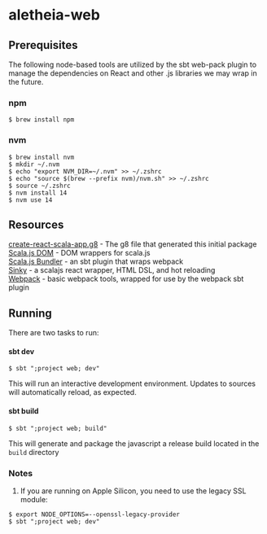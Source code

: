 # aletheia-web
## Prerequisites
The following node-based tools are utilized by the sbt web-pack plugin to manage the dependencies
on React and other .js libraries we may wrap in the future.
### npm
`$ brew install npm`
### nvm 
```
$ brew install nvm
$ mkdir ~/.nvm
$ echo "export NVM_DIR=~/.nvm" >> ~/.zshrc
$ echo "source $(brew --prefix nvm)/nvm.sh" >> ~/.zshrc
$ source ~/.zshrc
$ nvm install 14
$ nvm use 14
```

## Resources

[create-react-scala-app.g8](https://github.com/shadaj/create-react-scala-app.g8) - The g8 file that generated this initial package<br>
[Scala.js DOM](https://github.com/scala-js/scala-js-dom) - DOM wrappers for scala.js<br>
[Scala.js Bundler](https://github.com/scalacenter/scalajs-bundler) - an sbt plugin that wraps webpack <br>
[Sinky](slinky.dev) - a scalajs react wrapper, HTML DSL, and hot reloading<br>
[Webpack](https://webpack.js.org/) - basic webpack tools, wrapped for use by the webpack sbt plugin

## Running

There are two tasks to run: 

#### sbt dev
```
$ sbt ";project web; dev" 
```
This will run an interactive development environment. Updates to sources will automatically 
reload, as expected.

#### sbt build
```
$ sbt ";project web; build" 
```
This will generate and package the javascript a release build located in the `build`
directory

### Notes
1. If you are running on Apple Silicon, you need to use the legacy SSL module:
```
$ export NODE_OPTIONS=--openssl-legacy-provider
$ sbt ";project web; dev"
```